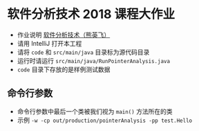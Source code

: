 # 软件分析技术 2018 课程大作业

* 作业说明 [软件分析技术（熊英飞）](https://xiongyingfei.github.io/SA/2018/main.htm)
* 请用 IntelliJ 打开本工程
* 请将 `code` 和 `src/main/java` 目录标为源代码目录
* 运行时请运行 `src/main/java/RunPointerAnalysis.java`
* `code` 目录下存放的是样例测试数据

## 命令行参数

* 命令行参数中最后一个类被我们视为 `main()` 方法所在的类
* 示例 `-w -cp out/production/pointerAnalysis -pp test.Hello`